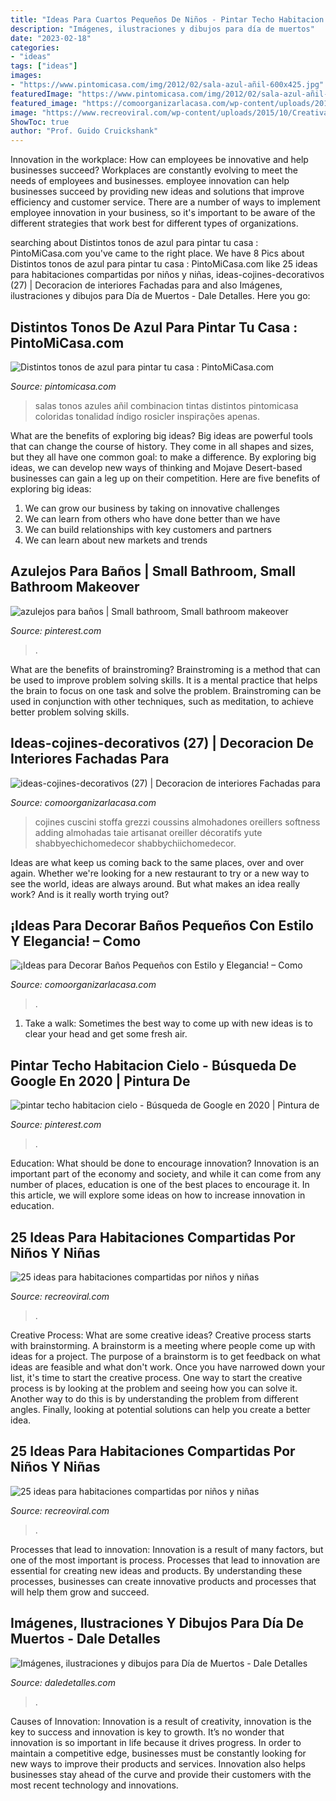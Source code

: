 ```yaml
---
title: "Ideas Para Cuartos Pequeños De Niños - Pintar Techo Habitacion Cielo"
description: "Imágenes, ilustraciones y dibujos para día de muertos"
date: "2023-02-18"
categories:
- "ideas"
tags: ["ideas"]
images:
- "https://www.pintomicasa.com/img/2012/02/sala-azul-añil-600x425.jpg"
featuredImage: "https://www.pintomicasa.com/img/2012/02/sala-azul-añil-600x425.jpg"
featured_image: "https://comoorganizarlacasa.com/wp-content/uploads/2017/09/ideas-para-decorar-banos-pequenos-16.jpg"
image: "https://www.recreoviral.com/wp-content/uploads/2015/10/Creativas-habitaciones-compartidas-por-niños-y-niñas-2.jpg"
ShowToc: true
author: "Prof. Guido Cruickshank"
---
```



Innovation in the workplace: How can employees be innovative and help businesses succeed?
Workplaces are constantly evolving to meet the needs of employees and businesses. employee innovation can help businesses succeed by providing new ideas and solutions that improve efficiency and customer service. There are a number of ways to implement employee innovation in your business, so it's important to be aware of the different strategies that work best for different types of organizations.

	

		
searching about Distintos tonos de azul para pintar tu casa : PintoMiCasa.com you've came to the right place. We have 8 Pics about Distintos tonos de azul para pintar tu casa : PintoMiCasa.com like 25 ideas para habitaciones compartidas por niños y niñas, ideas-cojines-decorativos (27) | Decoracion de interiores Fachadas para and also Imágenes, ilustraciones y dibujos para Día de Muertos - Dale Detalles. Here you go:
		
    
## Distintos Tonos De Azul Para Pintar Tu Casa : PintoMiCasa.com

<img loading=lazy src="https://www.pintomicasa.com/img/2012/02/sala-azul-añil-600x425.jpg" onerror="this.onerror=null;this.src='https://tse4.mm.bing.net/th?id=OIP.ZFZj4dkF6sY1_aw08LWWCwHaFP&amp;pid=15.1';" alt="Distintos tonos de azul para pintar tu casa : PintoMiCasa.com">

_Source: pintomicasa.com_

>salas tonos azules añil combinacion tintas distintos pintomicasa coloridas tonalidad índigo rosicler inspirações apenas. 

	

What are the benefits of exploring big ideas?
Big ideas are powerful tools that can change the course of history. They come in all shapes and sizes, but they all have one common goal: to make a difference. By exploring big ideas, we can develop new ways of thinking and Mojave Desert-based businesses can gain a leg up on their competition. Here are five benefits of exploring big ideas: 
1. We can grow our business by taking on innovative challenges
2. We can learn from others who have done better than we have
3. We can build relationships with key customers and partners
4. We can learn about new markets and trends

    
## Azulejos Para Baños | Small Bathroom, Small Bathroom Makeover

<img loading=lazy src="https://i.pinimg.com/736x/ce/d6/63/ced66312524f391b887c7d8cbc510558.jpg" onerror="this.onerror=null;this.src='https://tse4.mm.bing.net/th?id=OIP.Q0N_r58o4xof1CGyydIGuwHaJ4&amp;pid=15.1';" alt="azulejos para baños | Small bathroom, Small bathroom makeover">

_Source: pinterest.com_

>. 

	

What are the benefits of brainstroming?
Brainstroming is a method that can be used to improve problem solving skills. It is a mental practice that helps the brain to focus on one task and solve the problem. Brainstroming can be used in conjunction with other techniques, such as meditation, to achieve better problem solving skills.

    
## Ideas-cojines-decorativos (27) | Decoracion De Interiores Fachadas Para

<img loading=lazy src="http://comoorganizarlacasa.com/wp-content/uploads/2015/07/ideas-cojines-decorativos-27.jpg" onerror="this.onerror=null;this.src='https://tse1.mm.bing.net/th?id=OIP.aYMJnGQOLJTAuXftYBwJ9QHaJ4&amp;pid=15.1';" alt="ideas-cojines-decorativos (27) | Decoracion de interiores Fachadas para">

_Source: comoorganizarlacasa.com_

>cojines cuscini stoffa grezzi coussins almohadones oreillers softness adding almohadas taie artisanat oreiller décoratifs yute shabbyechichomedecor shabbychiichomedecor. 

	

Ideas are what keep us coming back to the same places, over and over again. Whether we're looking for a new restaurant to try or a new way to see the world, ideas are always around. But what makes an idea really work? And is it really worth trying out?

    
## ¡Ideas Para Decorar Baños Pequeños Con Estilo Y Elegancia! – Como

<img loading=lazy src="https://comoorganizarlacasa.com/wp-content/uploads/2017/09/ideas-para-decorar-banos-pequenos-16.jpg" onerror="this.onerror=null;this.src='https://tse4.mm.bing.net/th?id=OIP.xR3JLqVv0mSD__9_GElvQgHaJ4&amp;pid=15.1';" alt="¡Ideas para Decorar Baños Pequeños con Estilo y Elegancia! – Como">

_Source: comoorganizarlacasa.com_

>. 

	

1. Take a walk: Sometimes the best way to come up with new ideas is to clear your head and get some fresh air.

    
## Pintar Techo Habitacion Cielo - Búsqueda De Google En 2020 | Pintura De

<img loading=lazy src="https://i.pinimg.com/736x/68/2e/0f/682e0fe1e33e1cb3b7123fec32105c94.jpg" onerror="this.onerror=null;this.src='https://tse1.mm.bing.net/th?id=OIP.JbGJoaTeSXXYrzZAfh-a3QAAAA&amp;pid=15.1';" alt="pintar techo habitacion cielo - Búsqueda de Google en 2020 | Pintura de">

_Source: pinterest.com_

>. 

	

Education: What should be done to encourage innovation?
Innovation is an important part of the economy and society, and while it can come from any number of places, education is one of the best places to encourage it. In this article, we will explore some ideas on how to increase innovation in education.

    
## 25 Ideas Para Habitaciones Compartidas Por Niños Y Niñas

<img loading=lazy src="https://www.recreoviral.com/wp-content/uploads/2015/10/Creativas-habitaciones-compartidas-por-niños-y-niñas-2.jpg" onerror="this.onerror=null;this.src='https://tse2.mm.bing.net/th?id=OIP.O7ed0FAUXzjIf6CWCwzFGQHaFj&amp;pid=15.1';" alt="25 ideas para habitaciones compartidas por niños y niñas">

_Source: recreoviral.com_

>. 

	

Creative Process: What are some creative ideas?
Creative process starts with brainstorming. A brainstorm is a meeting where people come up with ideas for a project. The purpose of a brainstorm is to get feedback on what ideas are feasible and what don't work. Once you have narrowed down your list, it's time to start the creative process.
One way to start the creative process is by looking at the problem and seeing how you can solve it. Another way to do this is by understanding the problem from different angles. Finally, looking at potential solutions can help you create a better idea.

    
## 25 Ideas Para Habitaciones Compartidas Por Niños Y Niñas

<img loading=lazy src="https://www.recreoviral.com/wp-content/uploads/2015/10/Creativas-habitaciones-compartidas-por-niños-y-niñas-11.jpg" onerror="this.onerror=null;this.src='https://tse4.mm.bing.net/th?id=OIP.T5dXKwrhcLJC4Q5a-NH0EAHaE7&amp;pid=15.1';" alt="25 ideas para habitaciones compartidas por niños y niñas">

_Source: recreoviral.com_

>. 

	

Processes that lead to innovation:
Innovation is a result of many factors, but one of the most important is process. Processes that lead to innovation are essential for creating new ideas and products. By understanding these processes, businesses can create innovative products and processes that will help them grow and succeed.

    
## Imágenes, Ilustraciones Y Dibujos Para Día De Muertos - Dale Detalles

<img loading=lazy src="https://i0.wp.com/www.daledetalles.com/wp-content/uploads/2013/10/fridaydiego1.jpg" onerror="this.onerror=null;this.src='https://tse2.mm.bing.net/th?id=OIP._EKXE_xtZeZh_9bjEp9JRwAAAA&amp;pid=15.1';" alt="Imágenes, ilustraciones y dibujos para Día de Muertos - Dale Detalles">

_Source: daledetalles.com_

>. 

	

Causes of Innovation:
Innovation is a result of creativity, innovation is the key to success and innovation is key to growth. It’s no wonder that innovation is so important in life because it drives progress. In order to maintain a competitive edge, businesses must be constantly looking for new ways to improve their products and services. Innovation also helps businesses stay ahead of the curve and provide their customers with the most recent technology and innovations.

